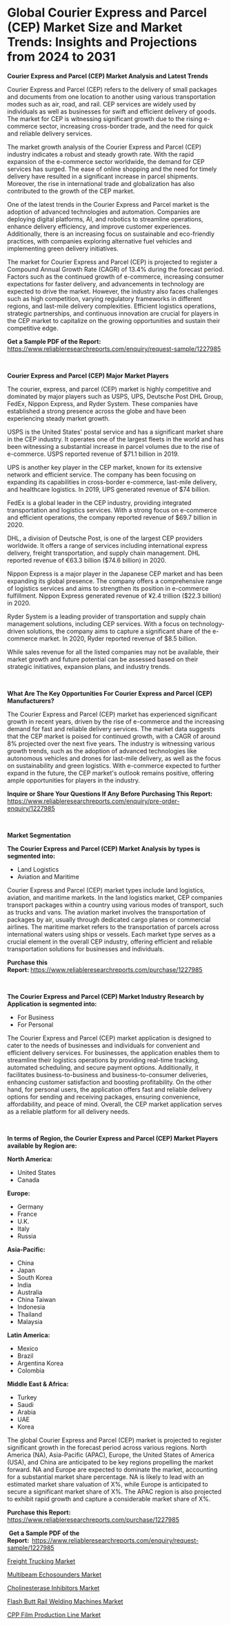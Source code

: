 <p><h1>Global Courier Express and Parcel (CEP) Market Size and Market Trends: Insights and Projections from 2024 to 2031</h1></p><p><strong>Courier Express and Parcel (CEP) Market Analysis and Latest Trends</strong></p>
<p><p>Courier Express and Parcel (CEP) refers to the delivery of small packages and documents from one location to another using various transportation modes such as air, road, and rail. CEP services are widely used by individuals as well as businesses for swift and efficient delivery of goods. The market for CEP is witnessing significant growth due to the rising e-commerce sector, increasing cross-border trade, and the need for quick and reliable delivery services.</p><p>The market growth analysis of the Courier Express and Parcel (CEP) industry indicates a robust and steady growth rate. With the rapid expansion of the e-commerce sector worldwide, the demand for CEP services has surged. The ease of online shopping and the need for timely delivery have resulted in a significant increase in parcel shipments. Moreover, the rise in international trade and globalization has also contributed to the growth of the CEP market.</p><p>One of the latest trends in the Courier Express and Parcel market is the adoption of advanced technologies and automation. Companies are deploying digital platforms, AI, and robotics to streamline operations, enhance delivery efficiency, and improve customer experiences. Additionally, there is an increasing focus on sustainable and eco-friendly practices, with companies exploring alternative fuel vehicles and implementing green delivery initiatives.</p><p>The market for Courier Express and Parcel (CEP) is projected to register a Compound Annual Growth Rate (CAGR) of 13.4% during the forecast period. Factors such as the continued growth of e-commerce, increasing consumer expectations for faster delivery, and advancements in technology are expected to drive the market. However, the industry also faces challenges such as high competition, varying regulatory frameworks in different regions, and last-mile delivery complexities. Efficient logistics operations, strategic partnerships, and continuous innovation are crucial for players in the CEP market to capitalize on the growing opportunities and sustain their competitive edge.</p></p>
<p><strong>Get a Sample PDF of the Report:&nbsp;</strong> <a href="https://www.reliableresearchreports.com/enquiry/request-sample/1227985">https://www.reliableresearchreports.com/enquiry/request-sample/1227985</a></p>
<p>&nbsp;</p>
<p><strong>Courier Express and Parcel (CEP) Major Market Players</strong></p>
<p><p>The courier, express, and parcel (CEP) market is highly competitive and dominated by major players such as USPS, UPS, Deutsche Post DHL Group, FedEx, Nippon Express, and Ryder System. These companies have established a strong presence across the globe and have been experiencing steady market growth.</p><p>USPS is the United States' postal service and has a significant market share in the CEP industry. It operates one of the largest fleets in the world and has been witnessing a substantial increase in parcel volumes due to the rise of e-commerce. USPS reported revenue of $71.1 billion in 2019.</p><p>UPS is another key player in the CEP market, known for its extensive network and efficient service. The company has been focusing on expanding its capabilities in cross-border e-commerce, last-mile delivery, and healthcare logistics. In 2019, UPS generated revenue of $74 billion.</p><p>FedEx is a global leader in the CEP industry, providing integrated transportation and logistics services. With a strong focus on e-commerce and efficient operations, the company reported revenue of $69.7 billion in 2020.</p><p>DHL, a division of Deutsche Post, is one of the largest CEP providers worldwide. It offers a range of services including international express delivery, freight transportation, and supply chain management. DHL reported revenue of €63.3 billion ($74.6 billion) in 2020.</p><p>Nippon Express is a major player in the Japanese CEP market and has been expanding its global presence. The company offers a comprehensive range of logistics services and aims to strengthen its position in e-commerce fulfillment. Nippon Express generated revenue of ¥2.4 trillion ($22.3 billion) in 2020.</p><p>Ryder System is a leading provider of transportation and supply chain management solutions, including CEP services. With a focus on technology-driven solutions, the company aims to capture a significant share of the e-commerce market. In 2020, Ryder reported revenue of $8.5 billion.</p><p>While sales revenue for all the listed companies may not be available, their market growth and future potential can be assessed based on their strategic initiatives, expansion plans, and industry trends.</p></p>
<p>&nbsp;</p>
<p><strong>What Are The Key Opportunities For Courier Express and Parcel (CEP) Manufacturers?</strong></p>
<p><p>The Courier Express and Parcel (CEP) market has experienced significant growth in recent years, driven by the rise of e-commerce and the increasing demand for fast and reliable delivery services. The market data suggests that the CEP market is poised for continued growth, with a CAGR of around 8% projected over the next five years. The industry is witnessing various growth trends, such as the adoption of advanced technologies like autonomous vehicles and drones for last-mile delivery, as well as the focus on sustainability and green logistics. With e-commerce expected to further expand in the future, the CEP market's outlook remains positive, offering ample opportunities for players in the industry.</p></p>
<p><strong>Inquire or Share Your Questions If Any Before Purchasing This Report:</strong> <a href="https://www.reliableresearchreports.com/enquiry/pre-order-enquiry/1227985">https://www.reliableresearchreports.com/enquiry/pre-order-enquiry/1227985</a></p>
<p>&nbsp;</p>
<p><strong>Market Segmentation</strong></p>
<p><strong>The Courier Express and Parcel (CEP) Market Analysis by types is segmented into:</strong></p>
<p><ul><li>Land Logistics</li><li>Aviation and Maritime</li></ul></p>
<p><p>Courier Express and Parcel (CEP) market types include land logistics, aviation, and maritime markets. In the land logistics market, CEP companies transport packages within a country using various modes of transport, such as trucks and vans. The aviation market involves the transportation of packages by air, usually through dedicated cargo planes or commercial airlines. The maritime market refers to the transportation of parcels across international waters using ships or vessels. Each market type serves as a crucial element in the overall CEP industry, offering efficient and reliable transportation solutions for businesses and individuals.</p></p>
<p><strong>Purchase this Report:&nbsp;</strong><a href="https://www.reliableresearchreports.com/purchase/1227985">https://www.reliableresearchreports.com/purchase/1227985</a></p>
<p>&nbsp;</p>
<p><strong>The Courier Express and Parcel (CEP) Market Industry Research by Application is segmented into:</strong></p>
<p><ul><li>For Business</li><li>For Personal</li></ul></p>
<p><p>The Courier Express and Parcel (CEP) market application is designed to cater to the needs of businesses and individuals for convenient and efficient delivery services. For businesses, the application enables them to streamline their logistics operations by providing real-time tracking, automated scheduling, and secure payment options. Additionally, it facilitates business-to-business and business-to-consumer deliveries, enhancing customer satisfaction and boosting profitability. On the other hand, for personal users, the application offers fast and reliable delivery options for sending and receiving packages, ensuring convenience, affordability, and peace of mind. Overall, the CEP market application serves as a reliable platform for all delivery needs.</p></p>
<p>&nbsp;</p>
<p><strong>In terms of Region, the Courier Express and Parcel (CEP) Market Players available by Region are:</strong></p>
<p>
    <p> <strong> North America: </strong>
        <ul>
            <li>United States</li>
            <li>Canada</li>
        </ul>
        </p> 
    <p> <strong> Europe: </strong>
        <ul>
            <li>Germany</li>
            <li>France</li>
            <li>U.K.</li>
            <li>Italy</li>
            <li>Russia</li>
        </ul>
        </p> 
    <p> <strong> Asia-Pacific: </strong>
        <ul>
            <li>China</li>
            <li>Japan</li>
            <li>South Korea</li>
            <li>India</li>
            <li>Australia</li>
            <li>China Taiwan</li>
            <li>Indonesia</li>
            <li>Thailand</li>
            <li>Malaysia</li>
        </ul>
        </p> 
    <p> <strong> Latin America: </strong>
        <ul>
            <li>Mexico</li>
            <li>Brazil</li>
            <li>Argentina Korea</li>
            <li>Colombia</li>
        </ul>
        </p> 
    <p> <strong> Middle East & Africa: </strong>
        <ul>
            <li>Turkey</li>
            <li>Saudi</li>
            <li>Arabia</li>
            <li>UAE</li>
            <li>Korea</li>
        </ul>
    </p>
    </p>
<p><p>The global Courier Express and Parcel (CEP) market is projected to register significant growth in the forecast period across various regions. North America (NA), Asia-Pacific (APAC), Europe, the United States of America (USA), and China are anticipated to be key regions propelling the market forward. NA and Europe are expected to dominate the market, accounting for a substantial market share percentage. NA is likely to lead with an estimated market share valuation of X%, while Europe is anticipated to secure a significant market share of X%. The APAC region is also projected to exhibit rapid growth and capture a considerable market share of X%.</p></p>
<p><strong>Purchase this Report: </strong><a href="https://www.reliableresearchreports.com/purchase/1227985">https://www.reliableresearchreports.com/purchase/1227985</a></p>
<p>&nbsp;<strong>Get a Sample PDF of the Report:&nbsp;&nbsp;</strong><a href="https://www.reliableresearchreports.com/enquiry/request-sample/1227985">https://www.reliableresearchreports.com/enquiry/request-sample/1227985</a></p>
<p><strong></strong></p>
<p><p><a href="https://www.linkedin.com/pulse/freight-trucking-market-size-growth-segmentation-regional-mwg4e?trackingId=8GY901DrT4O%2BJhslkCvw1A%3D%3D">Freight Trucking Market</a></p><p><a href="https://medium.com/@jamesvasquez75/multibeam-echosounders-market-comprehensive-assessment-by-type-application-and-geography-02c3cdcb0485">Multibeam Echosounders Market</a></p><p><a href="https://github.com/WillieWoodard/Market-Research-Report-List-3/blob/main/cholinesterase-inhibitors-market.md">Cholinesterase Inhibitors Market</a></p><p><a href="https://issuu.com/reportprime-2/docs/flash-butt-rail-welding-machines-market-size-2030.">Flash Butt Rail Welding Machines Market</a></p><p><a href="https://issuu.com/reportprime-2/docs/cpp-film-production-line-market-size-2030.pptx">CPP Film Production Line Market</a></p></p>